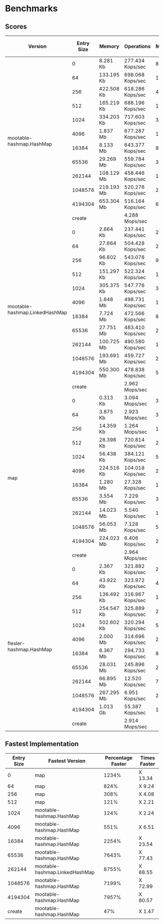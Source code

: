 # Benchmarks 
## Scores
<table>
<thead><tr><th>Version</th><th>Entry Size</th><th>Memory</th><th>Operations</th><th>Memory Raw</th><th>Operations Raw</th><th>Fastest / Slowest</th></tr></thead>
<tbody><tr><td rowspan="12">mootable-hashmap.HashMap</td><td>0</td><td>8.281 Kb</td><td>277.434 Kops/sec</td><td>8480</td><td>284092</td><td></td></tr><tr><td>64</td><td>133.195 Kb</td><td>698.068 Kops/sec</td><td>136392</td><td>714821</td><td></td></tr><tr><td>256</td><td>422.508 Kb</td><td>618.286 Kops/sec</td><td>432648</td><td>633125</td><td></td></tr><tr><td>512</td><td>165.219 Kb</td><td>688.196 Kops/sec</td><td>169184</td><td>704712</td><td></td></tr><tr><td>1024</td><td>334.203 Kb</td><td>717.603 Kops/sec</td><td>342224</td><td>734825</td><td>fastest</td></tr><tr><td>4096</td><td>1.837 Mb</td><td>677.287 Kops/sec</td><td>1926608</td><td>693542</td><td>fastest</td></tr><tr><td>16384</td><td>8.133 Mb</td><td>643.377 Kops/sec</td><td>8527640</td><td>658818</td><td>fastest</td></tr><tr><td>65536</td><td>29.269 Mb</td><td>559.784 Kops/sec</td><td>30691208</td><td>573219</td><td>fastest</td></tr><tr><td>262144</td><td>108.129 Mb</td><td>458.446 Kops/sec</td><td>113381440</td><td>469448</td><td></td></tr><tr><td>1048576</td><td>219.193 Mb</td><td>520.276 Kops/sec</td><td>229840280</td><td>532763</td><td>fastest</td></tr><tr><td>4194304</td><td>653.304 Mb</td><td>516.164 Kops/sec</td><td>685039280</td><td>528552</td><td>fastest</td></tr><tr><td>create</td><td></td><td>4.288 Mops/sec</td><td></td><td>4495794</td><td>fastest</td></tr>
<tr><td rowspan="12">mootable-hashmap.LinkedHashMap</td><td>0</td><td>2.664 Kb</td><td>237.441 Kops/sec</td><td>2728</td><td>243139</td><td>slowest</td></tr><tr><td>64</td><td>27.664 Kb</td><td>504.428 Kops/sec</td><td>28328</td><td>516535</td><td></td></tr><tr><td>256</td><td>96.602 Kb</td><td>543.078 Kops/sec</td><td>98920</td><td>556112</td><td></td></tr><tr><td>512</td><td>151.297 Kb</td><td>522.324 Kops/sec</td><td>154928</td><td>534860</td><td></td></tr><tr><td>1024</td><td>305.375 Kb</td><td>547.776 Kops/sec</td><td>312704</td><td>560922</td><td></td></tr><tr><td>4096</td><td>1.648 Mb</td><td>498.731 Kops/sec</td><td>1727784</td><td>510700</td><td></td></tr><tr><td>16384</td><td>7.724 Mb</td><td>472.566 Kops/sec</td><td>8099176</td><td>483907</td><td></td></tr><tr><td>65536</td><td>27.751 Mb</td><td>483.410 Kops/sec</td><td>29098832</td><td>495012</td><td></td></tr><tr><td>262144</td><td>100.725 Mb</td><td>490.580 Kops/sec</td><td>105617824</td><td>502354</td><td>fastest</td></tr><tr><td>1048576</td><td>193.691 Mb</td><td>459.727 Kops/sec</td><td>203099344</td><td>470760</td><td></td></tr><tr><td>4194304</td><td>550.300 Mb</td><td>478.838 Kops/sec</td><td>577031352</td><td>490330</td><td></td></tr><tr><td>create</td><td></td><td>2.962 Mops/sec</td><td></td><td>3105572</td><td></td></tr>
<tr><td rowspan="12">map</td><td>0</td><td>0.313 Kb</td><td>3.094 Mops/sec</td><td>320</td><td>3244169</td><td>fastest</td></tr><tr><td>64</td><td>3.875 Kb</td><td>2.923 Mops/sec</td><td>3968</td><td>3065366</td><td>fastest</td></tr><tr><td>256</td><td>14.359 Kb</td><td>1.264 Mops/sec</td><td>14704</td><td>1325245</td><td>fastest</td></tr><tr><td>512</td><td>28.398 Kb</td><td>720.814 Kops/sec</td><td>29080</td><td>738114</td><td>fastest</td></tr><tr><td>1024</td><td>56.438 Kb</td><td>384.121 Kops/sec</td><td>57792</td><td>393339</td><td></td></tr><tr><td>4096</td><td>224.516 Kb</td><td>104.018 Kops/sec</td><td>229904</td><td>106515</td><td>slowest</td></tr><tr><td>16384</td><td>1.280 Mb</td><td>27.328 Kops/sec</td><td>1342568</td><td>27983</td><td>slowest</td></tr><tr><td>65536</td><td>3.554 Mb</td><td>7.229 Kops/sec</td><td>3727008</td><td>7403</td><td>slowest</td></tr><tr><td>262144</td><td>14.023 Mb</td><td>5.540 Kops/sec</td><td>14704368</td><td>5673</td><td>slowest</td></tr><tr><td>1048576</td><td>56.053 Mb</td><td>7.128 Kops/sec</td><td>58776272</td><td>7299</td><td>slowest</td></tr><tr><td>4194304</td><td>224.023 Mb</td><td>6.406 Kops/sec</td><td>234905488</td><td>6560</td><td>slowest</td></tr><tr><td>create</td><td></td><td>2.964 Mops/sec</td><td></td><td>3107591</td><td></td></tr>
<tr><td rowspan="12">flesler-hashmap.HashMap</td><td>0</td><td>2.367 Kb</td><td>321.882 Kops/sec</td><td>2424</td><td>329607</td><td></td></tr><tr><td>64</td><td>43.922 Kb</td><td>323.972 Kops/sec</td><td>44976</td><td>331747</td><td>slowest</td></tr><tr><td>256</td><td>136.492 Kb</td><td>316.967 Kops/sec</td><td>139768</td><td>324574</td><td>slowest</td></tr><tr><td>512</td><td>254.547 Kb</td><td>325.889 Kops/sec</td><td>260656</td><td>333710</td><td>slowest</td></tr><tr><td>1024</td><td>502.602 Kb</td><td>320.294 Kops/sec</td><td>514664</td><td>327982</td><td>slowest</td></tr><tr><td>4096</td><td>2.000 Mb</td><td>314.696 Kops/sec</td><td>2096792</td><td>322249</td><td></td></tr><tr><td>16384</td><td>8.367 Mb</td><td>294.733 Kops/sec</td><td>8772920</td><td>301807</td><td></td></tr><tr><td>65536</td><td>28.031 Mb</td><td>245.896 Kops/sec</td><td>29392608</td><td>251797</td><td></td></tr><tr><td>262144</td><td>66.895 Mb</td><td>12.520 Kops/sec</td><td>70144656</td><td>12820</td><td></td></tr><tr><td>1048576</td><td>267.295 Mb</td><td>6.951 Kops/sec</td><td>280278904</td><td>7118</td><td></td></tr><tr><td>4194304</td><td>1.013 Gb</td><td>55.387 Kops/sec</td><td>1087854832</td><td>56717</td><td></td></tr><tr><td>create</td><td></td><td>2.914 Mops/sec</td><td></td><td>3055478</td><td>slowest</td></tr>
</tbody>
</table>

## Fastest Implementation

<table>
<thead><tr><th>Entry Size</th><th>Fastest Version</th><th>Percentage Faster</th><th>Times Faster</th></tr></thead>
<tbody><tr><td>0</td><td>map</td><td>1234%</td><td>X 13.34</td></tr><tr><td>64</td><td>map</td><td>824%</td><td>X 9.24</td></tr><tr><td>256</td><td>map</td><td>308%</td><td>X 4.08</td></tr><tr><td>512</td><td>map</td><td>121%</td><td>X 2.21</td></tr><tr><td>1024</td><td>mootable-hashmap.HashMap</td><td>124%</td><td>X 2.24</td></tr><tr><td>4096</td><td>mootable-hashmap.HashMap</td><td>551%</td><td>X 6.51</td></tr><tr><td>16384</td><td>mootable-hashmap.HashMap</td><td>2254%</td><td>X 23.54</td></tr><tr><td>65536</td><td>mootable-hashmap.HashMap</td><td>7643%</td><td>X 77.43</td></tr><tr><td>262144</td><td>mootable-hashmap.LinkedHashMap</td><td>8755%</td><td>X 88.55</td></tr><tr><td>1048576</td><td>mootable-hashmap.HashMap</td><td>7199%</td><td>X 72.99</td></tr><tr><td>4194304</td><td>mootable-hashmap.HashMap</td><td>7957%</td><td>X 80.57</td></tr><tr><td>create</td><td>mootable-hashmap.HashMap</td><td>47%</td><td>X 1.47</td></tr></tbody>
</table>
